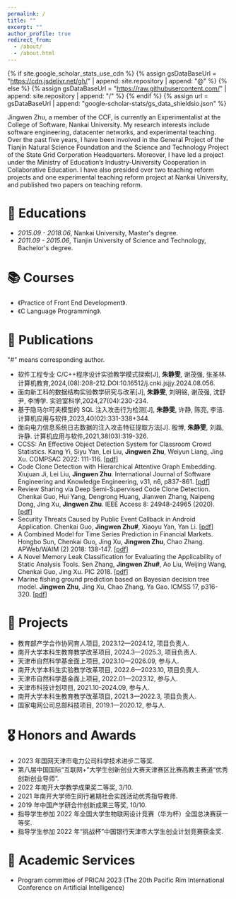 ```yaml
---
permalink: /
title: ""
excerpt: ""
author_profile: true
redirect_from:
  - /about/
  - /about.html
---
```


{% if site.google_scholar_stats_use_cdn %}
{% assign gsDataBaseUrl = "https://cdn.jsdelivr.net/gh/" | append: site.repository | append: "@" %}
{% else %}
{% assign gsDataBaseUrl = "https://raw.githubusercontent.com/" | append: site.repository | append: "/" %}
{% endif %}
{% assign url = gsDataBaseUrl | append: "google-scholar-stats/gs_data_shieldsio.json" %}

<span class='anchor' id='about-me'></span>

Jingwen Zhu, a member of the CCF, is currently an Experimentalist at the College of Software, Nankai University. My research interests include software engineering, datacenter networks, and experimental teaching. Over the past five years, I have been involved in the General Project of the Tianjin Natural Science Foundation and the Science and Technology Project of the State Grid Corporation Headquarters. Moreover, I have led a project under the Ministry of Education’s Industry-University Cooperation in Collaborative Education. I have also presided over two teaching reform projects and one experimental teaching reform project at Nankai University, and published two papers on teaching reform.

# 📖 Educations

- _2015.09 - 2018.06_, Nankai University, Master's degree.
- _2011.09 - 2015.06_, Tianjin University of Science and Technology, Bachelor's degree.

# 📚 Courses

- 《Practice of Front End Development》.
- 《C Language Programming》.

# 📝 Publications

"#" means corresponding author.

- 软件工程专业 C/C++程序设计实验教学模式探索[J], **朱静雯**, 谢茂强, 张圣林. 计算机教育,2024,(08):208-212.DOI:10.16512/j.cnki.jsjjy.2024.08.056.
- 面向新工科的数据结构实验教学研究与改革[J], **朱静雯**, 刘明铭, 谢茂强, 沈舒尹, 李博学. 实验室科学,2024,27(04):230-234.
- 基于隐马尔可夫模型的 SQL 注入攻击行为检测[J], **朱静雯**, 许静, 陈亮, 李洁. 计算机应用与软件,2023,40(02):331-338+344.
- 面向电力信息系统日志数据的注入攻击特征提取方法[J]. 殷博, **朱静雯**, 刘磊, 许静. 计算机应用与软件,2021,38(03):319-326.
- CCSS: An Effective Object Detection System for Classroom Crowd Statistics. Kang Yi, Siyu Yan, Lei Liu, **Jingwen Zhu**, Weiyun Liang, Jing Xu. COMPSAC 2022: 111-116. [[pdf]](https://ieeexplore.ieee.org/stamp/stamp.jsp?tp=&arnumber=9842734)
- Code Clone Detection with Hierarchical Attentive Graph Embedding. Xiujuan Ji, Lei Liu, **Jingwen Zhu**. International Journal of Software Engineering and Knowledge Engineering, v31, n6, p837-861. [[pdf]](https://www.worldscientific.com/doi/abs/10.1142/S021819402150025X)
- Review Sharing via Deep Semi-Supervised Code Clone Detection. Chenkai Guo, Hui Yang, Dengrong Huang, Jianwen Zhang, Naipeng Dong, Jing Xu, **Jingwen Zhu**. IEEE Access 8: 24948-24965 (2020). [[pdf]](https://ieeexplore.ieee.org/stamp/stamp.jsp?tp=&arnumber=8959206)
- Security Threats Caused by Public Event Callback in Android Application. Chenkai Guo, **Jingwen Zhu#**, Xiaoyu Yan, Yan Li. [[pdf]](https://iopscience.iop.org/article/10.1088/1742-6596/1453/1/012127/pdf)
- A Combined Model for Time Series Prediction in Financial Markets. Hongbo Sun, Chenkai Guo, Jing Xu, **Jingwen Zhu**, Chao Zhang. APWeb/WAIM (2) 2018: 138-147. [[pdf]](https://link.springer.com/chapter/10.1007/978-3-319-96893-3_11)
- A Novel Memory Leak Classification for Evaluating the Applicability of Static Analysis Tools. Sen Zhang, **Jingwen Zhu#**, Ao Liu, Weijing Wang, Chenkai Guo, Jing Xu. PIC 2018. [[pdf]](https://ieeexplore.ieee.org/document/8706142)
- Marine fishing ground prediction based on Bayesian decision tree model. **Jingwen Zhu**, Jing Xu, Chao Zhang, Ya Gao. ICMSS 17, p316-320. [[pdf]](https://dl.acm.org/doi/10.1145/3034950.3034985)

# 📝 Projects

- 教育部产学合作协同育人项目, 2023.12—2024.12, 项目负责人.
- 南开大学本科生教育教学改革项目, 2024.3—2025.3, 项目负责人.
- 天津市自然科学基金面上项目, 2023.10—2026.09, 参与人.
- 南开大学本科生实验教学改革项目, 2022.6—2023.10, 项目负责人.
- 天津市自然科学基金面上项目, 2022.01—2023.12, 参与人.
- 天津市科技计划项目, 2021.10-2024.09, 参与人.
- 南开大学本科生教育教学改革项目, 2021.3—2022.3, 项目负责人.
- 国家电网公司总部科技项目, 2019.1—2020.12, 参与人.

# 🎖 Honors and Awards

- 2023 年国网天津市电力公司科学技术进步二等奖.
- 第八届中国国际“互联网+”大学生创新创业大赛天津赛区比赛高教主赛道“优秀创新创业导师”.
- 2022 年南开大学教学成果奖二等奖, 3/10.
- 2021 年南开大学师生同行暑期社会实践活动优秀指导教师.
- 2019 年中国产学研合作创新成果三等奖, 10/10.
- 指导学生参加 2022 年全国大学生物联网设计竞赛（华为杯）全国总决赛获一等奖.
- 指导学生参加 2022 年“挑战杯”中国银行天津市大学生创业计划竞赛获金奖.

# 💬 Academic Services

- Program committee of PRICAI 2023 (The 20th Pacific Rim International Conference on Artificial Intelligence)

